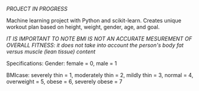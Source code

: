 *PROJECT IN PROGRESS*

Machine learning project with Python and scikit-learn. Creates unique workout plan based on height, weight, gender, age, and goal.

*IT IS IMPORTANT TO NOTE BMI IS NOT AN ACCURATE MESUREMENT OF OVERALL FITNESS: it does not take into account the person's body fat versus muscle (lean tissue) content*



Specifications:
Gender: female = 0, male = 1

BMIcase: severely thin = 1, moderately thin = 2, mildly thin = 3, normal = 4, overweight = 5, obese = 6, severely obese = 7
